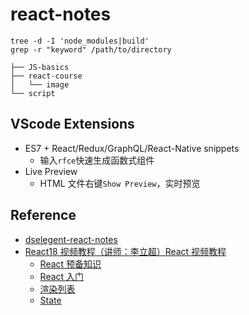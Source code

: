 # react-notes

```
tree -d -I 'node_modules|build'
grep -r "keyword" /path/to/directory

├── JS-basics
├── react-course
│   └── image
└── script
```

## VScode Extensions

- ES7 + React/Redux/GraphQL/React-Native snippets
  - 输入`rfce`快速生成函数式组件
- Live Preview
  - HTML 文件右键`Show Preview`，实时预览

## Reference

- [dselegent-react-notes](https://github.com/dselegent/Learning-Notes/tree/master/react)
- [React18 视频教程（讲师：李立超）React 视频教程](https://www.bilibili.com/video/BV1bS4y1b7NV?p=35&vd_source=6145bca5bc5612c5da7202b32d7ded7b)
  - [React 预备知识](https://www.lilichao.com/index.php/2022/03/18/react%e9%a2%84%e5%a4%87%e7%9f%a5%e8%af%86/)
  - [React 入门](https://www.lilichao.com/index.php/2022/03/18/react%e5%85%a5%e9%97%a8/)
  - [渲染列表](https://www.lilichao.com/index.php/2022/03/19/%e6%b8%b2%e6%9f%93%e5%88%97%e8%a1%a8/)
  - [State](https://www.lilichao.com/index.php/2022/03/21/props%e5%92%8cstate/)
